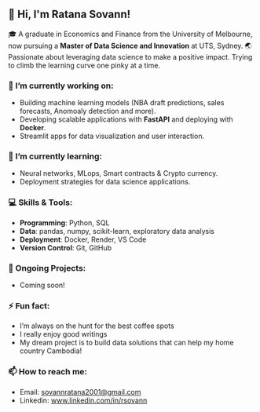 ## 👋 Hi, I'm Ratana Sovann!

🎓 A graduate in Economics and Finance from the University of Melbourne, now pursuing a **Master of Data Science and Innovation** at UTS, Sydney. 
🌏 Passionate about leveraging data science to make a positive impact. Trying to climb the learning curve one pinky at a time.

### 🔭 I’m currently working on:  
- Building machine learning models (NBA draft predictions, sales forecasts, Anomoaly detection and more).  
- Developing scalable applications with **FastAPI** and deploying with **Docker**.  
- Streamlit apps for data visualization and user interaction.  

### 🌱 I’m currently learning:  
- Neural networks, MLops, Smart contracts & Crypto currency.  
- Deployment strategies for data science applications.

### 💻 Skills & Tools:  
- **Programming**: Python, SQL 
- **Data**: pandas, numpy, scikit-learn, exploratory data analysis  
- **Deployment**: Docker, Render, VS Code  
- **Version Control**: Git, GitHub

### 🌟 Ongoing Projects:  
- Coming soon!

### ⚡ Fun fact:  
- I’m always on the hunt for the best coffee spots
- I really enjoy good writings
- My dream project is to build data solutions that can help my home country Cambodia!

### 📫 How to reach me:  
- Email: sovannratana2001@gmail.com
- Linkedin: www.linkedin.com/in/rsovann

